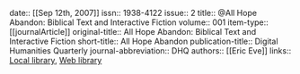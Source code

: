 date:: [[Sep 12th, 2007]]
issn:: 1938-4122
issue:: 2
title:: @All Hope Abandon: Biblical Text and Interactive Fiction
volume:: 001
item-type:: [[journalArticle]]
original-title:: All Hope Abandon: Biblical Text and Interactive Fiction
short-title:: All Hope Abandon
publication-title:: Digital Humanities Quarterly
journal-abbreviation:: DHQ
authors:: [[Eric Eve]]
links:: [Local library](zotero://select/groups/2386895/items/N3RFUFJN), [Web library](https://www.zotero.org/groups/2386895/items/N3RFUFJN)
